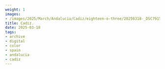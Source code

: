 ```yaml
---
weight: 1
images:
- /images/2025/March/Andalucia/Cadiz/eighteen-o-three/20250318-_DSC7915.jpg
title: Cadiz.
date: 2025-03-18
tags:
- archive
- digital
- color
- spain
- andalucia
- cadiz
---
```


